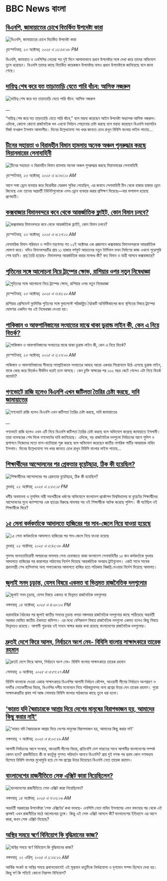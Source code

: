 # BBC News বাংলা## [বিএনপি, জামায়াতের চোখে বিতর্কিত উপদেষ্টা কারা](https://www.bbc.com/bengali/articles/c2emwre0rgwo?at_medium=RSS&at_campaign=rss?at_campaign=githubrss)![বিএনপি, জামায়াতের চোখে বিতর্কিত উপদেষ্টা কারা](https://ichef.bbci.co.uk/ace/ws/240/cpsprodpb/028c/live/7f2b96d0-b00a-11f0-b2a1-6f537f66f9aa.jpg)_বৃহস্পতিবার, ২৩ অক্টোবর, ২০২৫ এ ১২:৫৫:৩৮ PM_বিএনপি, জামায়াত ও এনসিপির নেতারা গত দুই দিনে আলাদাভাবে প্রধান উপদেষ্টার সঙ্গে দেখা করে তাদের অভিযোগ তুলে ধরেছেন। বিএনপি তাদের কাছে বিতর্কিত কয়েকজন উপদেষ্টার নামও প্রধান উপদেষ্টাকে জানিয়েছে বলে জানা গেছে।## [দায়িত্ব শেষ করে যত তাড়াতাড়ি যেতে পারি বাঁচব: আসিফ নজরুল](https://www.bbc.co.uk/bengali/live/clyz155jr14t?at_medium=RSS&at_campaign=rss?at_campaign=githubrss)![দায়িত্ব শেষ করে যত তাড়াতাড়ি যেতে পারি বাঁচব: আসিফ নজরুল](https://ichef.bbci.co.uk/ace/standard/240/cpsprodpb/988b/live/62aed840-b00b-11f0-aa13-0b0479f6f42a.jpg)__“দায়িত্ব শেষ করে যত তাড়াতাড়ি যেতে পারি বাঁচব,” বলে মন্তব্য করেছেন আইন উপদেষ্টা অধ্যাপক আসিফ নজরুল। এদিকে, কোনো কোনো রাজনৈতিক দল এখনো নির্বাচন পেছানোর চেষ্টা করছে বলে মন্তব্য করেছেন বিএনপি মহাসচিব মির্জা ফখরুল ইসলাম আলমগীর। দিনের উল্লেখযোগ্য সব খবর জানতে চোখ রাখুন বিবিসি বাংলার লাইভ পাতায়...## [চীনের সহায়তা ও বিরামহীন বিমান হামলায় অনেক অঞ্চল পুনরুদ্ধার করছে মিয়ানমারের সেনাবাহিনী](https://www.bbc.com/bengali/articles/c9q1wl1j4q7o?at_medium=RSS&at_campaign=rss?at_campaign=githubrss)![চীনের সহায়তা ও বিরামহীন বিমান হামলায় অনেক অঞ্চল পুনরুদ্ধার করছে মিয়ানমারের সেনাবাহিনী](https://ichef.bbci.co.uk/ace/ws/240/cpsprodpb/5125/live/cebc7470-afd4-11f0-aa13-0b0479f6f42a.jpg)_বৃহস্পতিবার, ২৩ অক্টোবর, ২০২৫ এ ৯:৩৩:১০ AM_আগে সস্তা ড্রোন ব্যবহার করে বিরোধীরা যেরকম সুবিধা পেয়েছিল, এর জবাবে সেনাবাহিনী চীন থেকে হাজার হাজার ড্রোন কিনেছে এবং তাদের অগ্রবর্তী ইউনিটগুলোকে এসব ড্রোন ব্যবহার করার প্রশিক্ষণ দিয়েছে—যার ফলাফল হয়েছে প্রাণঘাতী।## [কক্সবাজার বিমানবন্দরে কবে থেকে আন্তর্জাতিক ফ্লাইট, কোন বিমান চলবে?](https://www.bbc.com/bengali/articles/c2lpjyx720lo?at_medium=RSS&at_campaign=rss?at_campaign=githubrss)![কক্সবাজার বিমানবন্দরে কবে থেকে আন্তর্জাতিক ফ্লাইট, কোন বিমান চলবে?](https://ichef.bbci.co.uk/ace/ws/240/cpsprodpb/4c6f/live/a1612ea0-af5f-11f0-b932-d752a474c44a.jpg)_বৃহস্পতিবার, ২৩ অক্টোবর, ২০২৫ এ ৬:২৭:১২ AM_বেসামরিক বিমান পরিবহন ও পর্যটন মন্ত্রণালয় গত ১২ই অক্টোবর এক প্রজ্ঞাপনে কক্সবাজার বিমানবন্দরকে আন্তর্জাতিক ঘোষণা করে। যদিও বিমানবন্দরটির প্রায় ১১ হাজার বর্গফুট আয়তনের নতুন টার্মিনাল ভবন নির্মাণের কাজ এখনো পুরোপুরি শেষ হয়নি। প্রশ্ন তৈরি হয়েছে-  বিমানবন্দর আন্তর্জাতিক করার মানদণ্ড কী? কত বিমান ও যাত্রী আসবে কক্সবাজারে?## [পুতিনের সঙ্গে আলোচনা নিয়ে ট্রাম্পের ক্ষোভ, রাশিয়ার ওপর নতুন নিষেধাজ্ঞা ](https://www.bbc.com/bengali/articles/cy9pvewr8rjo?at_medium=RSS&at_campaign=rss?at_campaign=githubrss)![পুতিনের সঙ্গে আলোচনা নিয়ে ট্রাম্পের ক্ষোভ, রাশিয়ার ওপর নতুন নিষেধাজ্ঞা ](https://ichef.bbci.co.uk/ace/ws/240/cpsprodpb/cbf8/live/e963e020-afba-11f0-b2a1-6f537f66f9aa.jpg)_বৃহস্পতিবার, ২৩ অক্টোবর, ২০২৫ এ ৩:৪১:২০ AM_রাশিয়ার প্রেসিডেন্ট ভ্লাদিমির পুতিনের সঙ্গে বুদাপেস্টে পরিকল্পিত বৈঠকটি অনির্দিষ্টকালের জন্য স্থগিতের বিষয়ে ট্রাম্পের ঘোষণার একদিন পর এই নিষেধাজ্ঞা দেওয়া হয়।## [পাকিস্তান ও আফগানিস্তানের সংঘাতের মাঝে থাকা ডুরান্ড লাইন কী, কেন এ নিয়ে বিতর্ক?](https://www.bbc.com/bengali/articles/c62057nkk0lo?at_medium=RSS&at_campaign=rss?at_campaign=githubrss)![পাকিস্তান ও আফগানিস্তানের সংঘাতের মাঝে থাকা ডুরান্ড লাইন কী, কেন এ নিয়ে বিতর্ক?](https://ichef.bbci.co.uk/ace/ws/240/cpsprodpb/a8dc/live/7ec03770-af31-11f0-aa13-0b0479f6f42a.jpg)_বৃহস্পতিবার, ২৩ অক্টোবর, ২০২৫ এ ২:২৭:০০ AM_পাকিস্তান ও আফগানিস্তানের সীমান্তে সাম্প্রতিকতম সংঘাতের আবহে আরো একবার শিরোনামে উঠে এসেছে ডুরান্ড লাইন, যাকে কেন্দ্র করে বিতর্কও দীর্ঘদিন ধরেই চলে আসছে।  কেন চুক্তি স্বাক্ষরের পর ১৩২ বছর কেটে গেলেও এটা নিয়ে বিতর্ক থামেনি?## [গণভোটে রাজি হলেও বিএনপি এখন জটিলতা তৈরির চেষ্টা করছে, দাবি জামায়াতের](https://www.bbc.co.uk/bengali/live/cj972rylwnlt?at_medium=RSS&at_campaign=rss?at_campaign=githubrss)![গণভোটে রাজি হলেও বিএনপি এখন জটিলতা তৈরির চেষ্টা করছে, দাবি জামায়াতের](https://ichef.bbci.co.uk/ace/standard/240/cpsprodpb/61c8/live/27346690-af52-11f0-ba75-093eca1ac29b.jpg)__গণভোটে রাজি হলেও এখন এটি নিয়ে বিএনপি জটিলতা তৈরির চেষ্টা করছে বলে অভিযোগ করেছে জামায়াতে ইসলামী। তারা নভেম্বরের শেষ দিকে গণভোটের দাবি জানিয়েছে। এদিকে, বড় রাজনৈতিক দলগুলো নির্বাচনের আগে পুলিশ ও প্রশাসনে নিজেদের মতো ভাগ-বাটোয়ারা শুরু করছে বলে অভিযোগ করেছেন জাতীয় নাগরিক পার্টির আহ্বায়ক নাহিদ ইসলাম। দিনের উল্লেখযোগ্য সব খবর জানতে চোখ রাখুন বিবিসি বাংলার লাইভ পাতায়...## [শিক্ষার্থীদের আন্দোলনের পর গ্রেফতার বুয়েটছাত্র, ঠিক কী হয়েছিল?](https://www.bbc.com/bengali/articles/cvgm10dm8e6o?at_medium=RSS&at_campaign=rss?at_campaign=githubrss)![শিক্ষার্থীদের আন্দোলনের পর গ্রেফতার বুয়েটছাত্র, ঠিক কী হয়েছিল?](https://ichef.bbci.co.uk/ace/ws/240/cpsprodpb/a6c7/live/5a708790-af3f-11f0-a743-017a38be2260.jpg)_বুধবার, ২২ অক্টোবর, ২০২৫ এ ১:৫০:১৫ PM_ধর্মীয় অবমাননা ও মুসলিম নারী সহপাঠীকে ধর্ষণের অভিযোগে বাংলাদেশ প্রকৌশল বিশ্ববিদ্যালয় বা বুয়েটের শিক্ষার্থীদের আন্দোলনের মুখে ক্যাম্পাসের এক ছাত্রের বিরুদ্ধে মামলার পর ওই শিক্ষার্থীকে আটক করেছে পুলিশ। কী ঘটেছিল ওই শিক্ষার্থীকে ঘিরে?## [১৫ সেনা কর্মকর্তাকে আদালতে হাজিরের পর সাব-জেলে নিয়ে যাওয়া হয়েছে](https://www.bbc.com/bengali/articles/c33p7ryvvmyo?at_medium=RSS&at_campaign=rss?at_campaign=githubrss)![১৫ সেনা কর্মকর্তাকে আদালতে হাজিরের পর সাব-জেলে নিয়ে যাওয়া হয়েছে](https://ichef.bbci.co.uk/ace/ws/240/cpsprodpb/04cd/live/e6e3b310-aef8-11f0-ba75-093eca1ac29b.jpg)_বুধবার, ২২ অক্টোবর, ২০২৫ এ ৩:৪২:৩৮ AM_গুমসহ মানবতাবিরোধী অপরাধের মামলায় সেনা হেফাজতে থাকা বাংলাদেশ সেনাবাহিনীর ১৫ জন কর্মকর্তাকে বুধবার আদালতে হাজিরের পর কারাগারে পাঠানোর নির্দেশ দিয়েছে আন্তর্জাতিক অপরাধ ট্রাইব্যুনাল। একই সাথে সাবেক প্রধানমন্ত্রী শেখ হাসিনাসহ অন্য পলাতকদের আদালতে হাজির হতে পত্রিকায় বিজ্ঞপ্তি দেওয়ার নির্দেশ দিয়েছে আদালত।## [জুলাই সনদ চূড়ান্ত, যেসব বিষয়ে একমত বা ভিন্নমত রাজনৈতিক দলগুলোর](https://www.bbc.com/bengali/articles/c797nzlnel8o?at_medium=RSS&at_campaign=rss?at_campaign=githubrss)![জুলাই সনদ চূড়ান্ত, যেসব বিষয়ে একমত বা ভিন্নমত রাজনৈতিক দলগুলোর](https://ichef.bbci.co.uk/ace/ws/240/cpsprodpb/768b/live/7e156a40-a917-11f0-92db-77261a15b9d2.jpg)_মঙ্গলবার, ১৪ অক্টোবর, ২০২৫ এ ৪:২৮:০২ PM_ধারাবাহিক বৈঠকের পর জুলাই জাতীয় সনদের চূড়ান্ত খসড়া মঙ্গলবার রাজনৈতিক দলগুলোর কাছে পাঠিয়েছে অন্তর্বর্তী সরকার ঘোষিত জাতীয় ঐকমত্য কমিশন। এর মধ্যে বেশিরভাগ বিষয়ে রাজনৈতিক দলগুলো একমত হলেও কিছু বিষয়ে ভিন্নমতও রয়েছে। আগামী শুক্রবার ওই সনদে স্বাক্ষর করার কথা রয়েছে বাংলাদেশের রাজনৈতিক দলগুলোর।## [দ্রুতই দেশে ফিরে আসব, নির্বাচনে অংশ নেব- বিবিসি বাংলায় সাক্ষাৎকারে তারেক রহমান](https://www.bbc.com/bengali/articles/cx2nv1jdk35o?at_medium=RSS&at_campaign=rss?at_campaign=githubrss)![দ্রুতই দেশে ফিরে আসব, নির্বাচনে অংশ নেব- বিবিসি বাংলায় সাক্ষাৎকারে তারেক রহমান](https://ichef.bbci.co.uk/ace/ws/240/cpsprodpb/546c/live/8ca02b60-a217-11f0-80f5-61832317d528.png)_সোমবার, ৬ অক্টোবর, ২০২৫ এ ৩:৫৭:২৭ AM_বিবিসি বাংলাকে দেওয়া একান্ত সাক্ষাৎকারে বিএনপির আগামী নির্বাচন কৌশল, আওয়ামী লীগের নির্বাচনে অংশগ্রহণ ও দলটির নেতাকর্মীদের বিচার, বিএনপির দলীয় মনোনয়ন নিয়ে পরিকল্পনাসহ নানা প্রশ্নের উত্তর দেন তারেক রহমান। পুরো সাক্ষাৎকারটির প্রথম পর্ব আজ সোমবার বিবিসি বাংলার পাঠকদের কাছে তুলে ধরা হলো।## ['ভারত যদি স্বৈরাচারকে আশ্রয় দিয়ে দেশের মানুষের বিরাগভাজন হয়,  আমাদের কিছু করার নাই'](https://www.bbc.com/bengali/articles/cvgq7ykkrg2o?at_medium=RSS&at_campaign=rss?at_campaign=githubrss)!['ভারত যদি স্বৈরাচারকে আশ্রয় দিয়ে দেশের মানুষের বিরাগভাজন হয়,  আমাদের কিছু করার নাই'](https://ichef.bbci.co.uk/ace/ws/240/cpsprodpb/182b/live/06be7120-a1fc-11f0-947b-6b8b23372a50.png)_মঙ্গলবার, ৭ অক্টোবর, ২০২৫ এ ৪:০০:২৯ AM_আগামী নির্বাচনের আগে সংস্কার, আওয়ামী লীগের বিচার, প্রতিবেশি দেশ ভারতের সাথে আগামীর বাংলাদেশের সম্পর্ক কেমন হবে? রাজনীতিতে কী বা কতটুকু গুণগত পরিবর্তন আনবে বিএনপি?  প্রায় দুই দশক পর প্রথম কোন গণমাধ্যম হিসেবে বিবিসি বাংলার মুখোমুখি হয়ে সে সব প্রশ্নের উত্তর দিয়েছেন বিএনপি নেতা তারেক রহমান।## [বাংলাদেশের রাজনীতিতে সেফ এক্সিট কারা নিয়েছিলেন?](https://www.bbc.com/bengali/articles/c0kp4nl52zpo?at_medium=RSS&at_campaign=rss?at_campaign=githubrss)![বাংলাদেশের রাজনীতিতে সেফ এক্সিট কারা নিয়েছিলেন?](https://ichef.bbci.co.uk/ace/ws/240/cpsprodpb/14e3/live/2a5297e0-a83e-11f0-92db-77261a15b9d2.jpg)_মঙ্গলবার, ১৪ অক্টোবর, ২০২৫ এ ৭:৩২:০৬ AM_অন্তর্বর্তী সরকারের উপদেষ্টারা ‘সেফ এক্সিটের’ কথা ভাবছে- এনসিপি নেতা নাহিদ ইসলামের এমন বক্তব্যের পর থেকে এই প্রসঙ্গই এখন রাজনীতির মাঠে আলোচনার তুঙ্গে। কিন্তু এই সেফ এক্সিট আসলে কী? বাংলাদেশের ইতিহাসে এর আগে কারা, কখন সেফ এক্সিট নিয়েছে?## [অস্থির সময়ে স্বর্ণে বিনিয়োগ কি বুদ্ধিমানের কাজ?](https://www.bbc.com/bengali/articles/czjn44p23vvo?at_medium=RSS&at_campaign=rss?at_campaign=githubrss)![অস্থির সময়ে স্বর্ণে বিনিয়োগ কি বুদ্ধিমানের কাজ?](https://ichef.bbci.co.uk/ace/ws/240/cpsprodpb/9a35/live/dc381a70-16a3-11f0-8a1e-3ff815141b98.jpg)_মঙ্গলবার, ২২ এপ্রিল, ২০২৫ এ ১:২৯:২২ AM_আর্থিক সংকট বা অস্থির সময়ে প্রথাগতভাবেই এই মূল্যবান ধাতুটিকে নির্ভরযোগ্য ও দৃশ্যমান সম্পদ হিসেবে দেখা হয়। কিন্তু স্বর্ণ কি সত্যিই কোনো নিরাপদ বিনিয়োগ?
